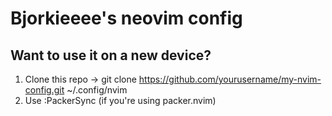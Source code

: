 # Bjorkieeee's neovim config


## Want to use it on a new device?
1. Clone this repo -> git clone https://github.com/yourusername/my-nvim-config.git ~/.config/nvim
2. Use :PackerSync  (if you're using packer.nvim)

